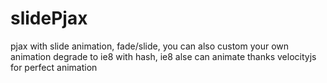 # slidePjax
pjax with slide animation, fade/slide, you can also custom your own animation
degrade to ie8 with hash, ie8 alse can animate
thanks velocityjs for perfect animation
